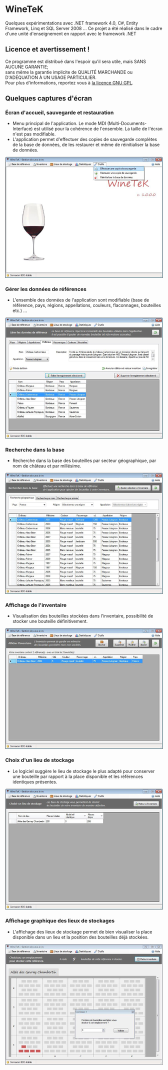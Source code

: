 WineTeK
=======

Quelques expérimentations avec .NET framework 4.0, C#, Entity Framework, Linq et SQL Server 2008 ...
Ce projet a été réalisé dans le cadre d'une unité d'enseignement en rapport avec le framework .NET

## Licence et avertissement !

Ce programme est distribué dans l'espoir qu'il sera utile, mais SANS AUCUNE GARANTIE;   
sans même la garantie implicite de QUALITÉ MARCHANDE ou D'ADÉQUATION À UN USAGE PARTICULIER.   
Pour plus d'informations, reportez vous à [la licence GNU GPL](http://www.gnu.org/licenses/gpl-3.0-standalone.html).   

## Quelques captures d'écran

### Écran d'accueil, sauvegarde et restauration

* Menu principal de l'application. Le mode MDI (Multi-Documents-Interface) est utilisé pour la cohérence de l'ensemble. La taille de l'écran n'est pas modifiable.
* L'application permet d'effectuer des copies de sauvegarde complètes de la base de données, de les restaurer et même de réinitialiser la base de données.

![](screens/0001.jpg)

### Gérer les données de références

* L'ensemble des données de l'application sont modifiable (base de référence, pays, régions, appellations, couleurs, flaconnages, bouteilles etc.) ...

![](screens/0005.jpg)

### Recherche dans la base

* Recherche dans la base des bouteilles par secteur géographique, par nom de château et par millésime.

![](screens/0002.jpg)

### Affichage de l'inventaire

* Visualisation des bouteilles stockées dans l'inventaire, possibilité de stocker une bouteille définitivement.

![](screens/0004.jpg)

### Choix d'un lieu de stockage

* Le logiciel suggère le lieu de stockage le plus adapté pour conserver une bouteille par rapport à la place disponible et les références identiques présentes.

![](screens/0007.jpg)

### Affichage graphique des lieux de stockages

* L'affichage des lieux de stockage permet de bien visualiser la place disponible dans un lieu et la position des bouteilles déjà stockées.

![](screens/0003.jpg)
